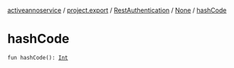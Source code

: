 [activeannoservice](../../../index.md) / [project.export](../../index.md) / [RestAuthentication](../index.md) / [None](index.md) / [hashCode](./hash-code.md)

# hashCode

`fun hashCode(): `[`Int`](https://kotlinlang.org/api/latest/jvm/stdlib/kotlin/-int/index.html)